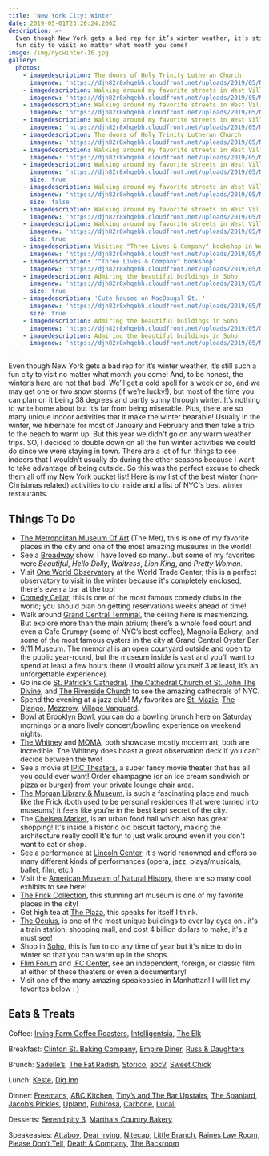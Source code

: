 ```yaml
---
title: 'New York City: Winter'
date: 2019-05-01T23:26:24.206Z
description: >-
  Even though New York gets a bad rep for it’s winter weather, it’s still such a
  fun city to visit no matter what month you come!
image: /img/nycwinter-16.jpg
gallery:
  photos:
    - imagedescription: The doors of Holy Trinity Lutheran Church
      imagenew: 'https://djh82r8xhqebh.cloudfront.net/uploads/2019/05/NYCwinter-1.jpg'
    - imagedescription: Walking around my favorite streets in West Village (near Perry St.)
      imagenew: 'https://djh82r8xhqebh.cloudfront.net/uploads/2019/05/NYCwinter-2.jpg'
    - imagedescription: Walking around my favorite streets in West Village (near Perry St.)
      imagenew: 'https://djh82r8xhqebh.cloudfront.net/uploads/2019/05/NYCwinter-6.jpg'
    - imagedescription: Walking around my favorite streets in West Village (near Perry St.)
      imagenew: 'https://djh82r8xhqebh.cloudfront.net/uploads/2019/05/NYCwinter-5.jpg'
    - imagedescription: The doors of Holy Trinity Lutheran Church
      imagenew: 'https://djh82r8xhqebh.cloudfront.net/uploads/2019/05/NYCwinter-4.jpg'
    - imagedescription: Walking around my favorite streets in West Village (near Perry St.)
      imagenew: 'https://djh82r8xhqebh.cloudfront.net/uploads/2019/05/NYCwinter-9.jpg'
    - imagedescription: Walking around my favorite streets in West Village (near Perry St.)
      imagenew: 'https://djh82r8xhqebh.cloudfront.net/uploads/2019/05/NYCwinter-3.jpg'
      size: true
    - imagedescription: Walking around my favorite streets in West Village (near Perry St.)
      imagenew: 'https://djh82r8xhqebh.cloudfront.net/uploads/2019/05/NYCwinter-7.jpg'
      size: false
    - imagedescription: Walking around my favorite streets in West Village (near Perry St.)
      imagenew: 'https://djh82r8xhqebh.cloudfront.net/uploads/2019/05/NYCwinter-8.jpg'
    - imagedescription: Walking around my favorite streets in West Village (near Perry St.)
      imagenew: 'https://djh82r8xhqebh.cloudfront.net/uploads/2019/05/NYCwinter-10.jpg'
      size: true
    - imagedescription: Visiting "Three Lives & Company" bookshop in West Village
      imagenew: 'https://djh82r8xhqebh.cloudfront.net/uploads/2019/05/NYCwinter-11.jpg'
    - imagedescription: '"Three Lives & Company" bookshop'
      imagenew: 'https://djh82r8xhqebh.cloudfront.net/uploads/2019/05/NYCwinter-12.jpg'
    - imagedescription: Admiring the beautiful buildings in Soho
      imagenew: 'https://djh82r8xhqebh.cloudfront.net/uploads/2019/05/NYCwinter-13.jpg'
      size: true
    - imagedescription: 'Cute houses on MacDougal St. '
      imagenew: 'https://djh82r8xhqebh.cloudfront.net/uploads/2019/05/NYCwinter-16.jpg'
      size: true
    - imagedescription: Admiring the beautiful buildings in Soho
      imagenew: 'https://djh82r8xhqebh.cloudfront.net/uploads/2019/05/NYCwinter-14.jpg'
    - imagedescription: Admiring the beautiful buildings in Soho
      imagenew: 'https://djh82r8xhqebh.cloudfront.net/uploads/2019/05/NYCwinter-15.jpg'
---
```

Even though New York gets a bad rep for it’s winter weather, it’s still such a fun city to visit no matter what month you come! And, to be honest, the winter’s here are not that bad. We’ll get a cold spell for a week or so, and we may get one or two snow storms (if we’re lucky!), but most of the time you can plan on it being 38 degrees and partly sunny through winter. It’s nothing to write home about but it’s far from being miserable. Plus, there are so many unique indoor activities that it make the winter bearable! Usually in the winter, we hibernate for most of January and February and then take a trip to the beach to warm up. But this year we didn't go on any warm weather trips. SO, I decided to double down on all the fun winter activities we could do since we were staying in town. There are a lot of fun things to see indoors that I wouldn’t usually do during the other seasons because I want to take advantage of being outside. So this was the perfect excuse to check them all off my New York bucket list! Here is my list of the best winter (non-Christmas related) activities to do inside and a list of NYC's best winter restaurants. 

## **Things To Do**

* [The Metropolitan Museum Of Art](https://www.metmuseum.org/) (The Met), this is one of my favorite places in the city and one of the most amazing museums in the world!
* See a [Broadway](https://www.broadway.com/) show, I have loved so many...but some of my favorites were _Beautiful_, _Hello Dolly_, _Waitress_, _Lion King_, and _Pretty Woman._
* Visit [One World Observatory](https://oneworldobservatory.com/en-US) at the World Trade Center, this is a perfect observatory to visit in the winter because it's completely enclosed, there's even a bar at the top!
* [Comedy Cellar](https://www.comedycellar.com/), this is one of the most famous comedy clubs in the world; you should plan on getting reservations weeks ahead of time!
* Walk around [Grand Central Terminal](https://www.grandcentralterminal.com/), the ceiling here is mesmerizing. But explore more than the main atrium; there’s a whole food court and even a Cafe Grumpy (some of NYC’s best coffee), Magnolia Bakery, and some of the most famous oysters in the city at Grand Central Oyster Bar.
* [9/11 Museum](https://www.911memorial.org/museum). The memorial is an open courtyard outside and open to the public year-round, but the museum inside is vast and you’ll want to spend at least a few hours there (I would allow yourself 3 at least, it’s an unforgettable experience). 
* Go inside [St. Patrick’s Cathedral](https://saintpatrickscathedral.org/), [The Cathedral Church of St. John The Divine](https://www.stjohndivine.org/), and [The Riverside Church](https://www.trcnyc.org/) to see the amazing cathedrals of NYC.
* Spend the evening at a jazz club! My favorites are [St. Mazie](https://www.stmazie.com/), [The Django](http://www.thedjangonyc.com/), [Mezzrow](https://www.mezzrow.com/), [Village Vanguard](https://villagevanguard.com/).
* Bowl at [Brooklyn Bowl](https://www.brooklynbowl.com/), you can do a bowling brunch here on Saturday mornings or a more lively concert/bowling experience on weekend nights.
* [The Whitney](https://www.whitney.org/) and [MOMA](https://www.moma.org/), both showcase mostly modern art, both are incredible. The Whitney does boast a great observation deck if you can’t decide between the two!
* See a movie at [IPIC Theaters](https://www.ipic.com/), a super fancy movie theater that has all you could ever want! Order champagne (or an ice cream sandwich or pizza or burger) from your private lounge chair area.
* [The Morgan Library & Museum](https://www.themorgan.org/), is such a fascinating place and much like the Frick (both used to be personal residences that were turned into museums) it feels like you’re in the best kept secret of the city. 
* The [Chelsea Market](http://chelseamarket.com/), is an urban food hall which also has great shopping! It's inside a historic old biscuit factory, making the architecture really cool! It's fun to just walk around even if you don't want to eat or shop. 
* See a performance at [Lincoln Center](http://www.lincolncenter.org/); it's world renowned and offers so many different kinds of performances (opera, jazz, plays/musicals, ballet, film, etc.)
* Visit the [American Museum of Natural History](https://www.amnh.org/), there are so many cool exhibits to see here!
* [The Frick Collection](https://www.frick.org/), this stunning art museum is one of my favorite places in the city!
* Get high tea at [The Plaza](https://www.theplazany.com/dining/the-palm-court/), this speaks for itself I think.
* [The Oculus](https://www.instagram.com/oculuswtc/), is one of the most unique buildings to ever lay eyes on...it's a train station, shopping mall, and cost 4 billion dollars to make, it's a must see!
* Shop in [Soho](https://www.nycgo.com/itineraries/essential-soho-shopping-guide), this is fun to do any time of year but it's nice to do in winter so that you can warm up in the shops.
* [Flim Forum](http://filmforum.org/) and [IFC Center](http://www.ifccenter.com/), see an independent, foreign, or classic film at either of these theaters or even a documentary! 
* Visit one of the many amazing speakeasies in Manhattan! I will list my favorites below : )

## **Eats & Treats**

Coffee: [Irving Farm Coffee Roasters](https://www.instagram.com/irvingfarm/), [Intelligentsia](< https://www.instagram.com/intelligentsiacoffee/>), [The Elk](https://www.instagram.com/theelknyc/)

Breakfast: [Clinton St. Baking Company](https://www.instagram.com/clintonstbakingco/), [Empire Diner](https://www.instagram.com/empire_diner/), [Russ & Daughters](https://www.instagram.com/russanddaughters/)

Brunch: [Sadelle’s](https://www.sadelles.com/), [The Fat Radish](https://www.instagram.com/thefatradish/), [Storico](http://storicorestaurant.com/), [abcV](http://www.abchome.com/dine/abcv/), [Sweet Chick](https://www.instagram.com/sweetchicklife/)

Lunch: [Keste](https://www.instagram.com/kestepizza/), [Dig Inn](https://www.instagram.com/diginn/)

Dinner: [Freemans](https://www.instagram.com/freemansrestaurant/), [ABC Kitchen](http://www.abchome.com/dine/abc-kitchen/), [Tiny’s and The Bar Upstairs](https://www.instagram.com/tinysnyc/), [The Spaniard](https://www.instagram.com/thespaniardnyc/), [Jacob’s Pickles](https://www.instagram.com/jacobspickles/), [Upland](https://www.instagram.com/upland_nyc/), [Rubirosa](https://www.instagram.com/rubirosa_nyc/), [Carbone](https://goo.gl/maps/Az1vHCcRyde1hyXu8), [Lucali](https://goo.gl/maps/QM98EP7hXMXM5CwX6)

Desserts: [Serendipity 3](https://www.instagram.com/serendipity3nyc/), [Martha's Country Bakery](https://goo.gl/maps/A8wyVzaKk4H9Fsb68)

Speakeasies: [Attaboy](https://www.instagram.com/attaboy134/), [Dear Irving](https://www.instagram.com/dearirving/), [Nitecap](https://www.instagram.com/nitecapnyc/), [Little Branch](https://www.google.com/maps/place/Little+Branch/@40.730122,-74.0072337,17z/data=!3m1!4b1!4m5!3m4!1s0x89c25992e9f28e8d:0xe297f8f503425e5c!8m2!3d40.730118!4d-74.005045), [Raines Law Room](https://www.instagram.com/raineslawroom/), [Please Don’t Tell](https://www.worldsbestbars.com/bar/new-york-city/lower-east-manhattan/pdt-please-dont-tell/), [Death & Company](https://www.instagram.com/deathandcompany/), [The Backroom](https://www.instagram.com/explore/locations/219737435/the-backroom/)
